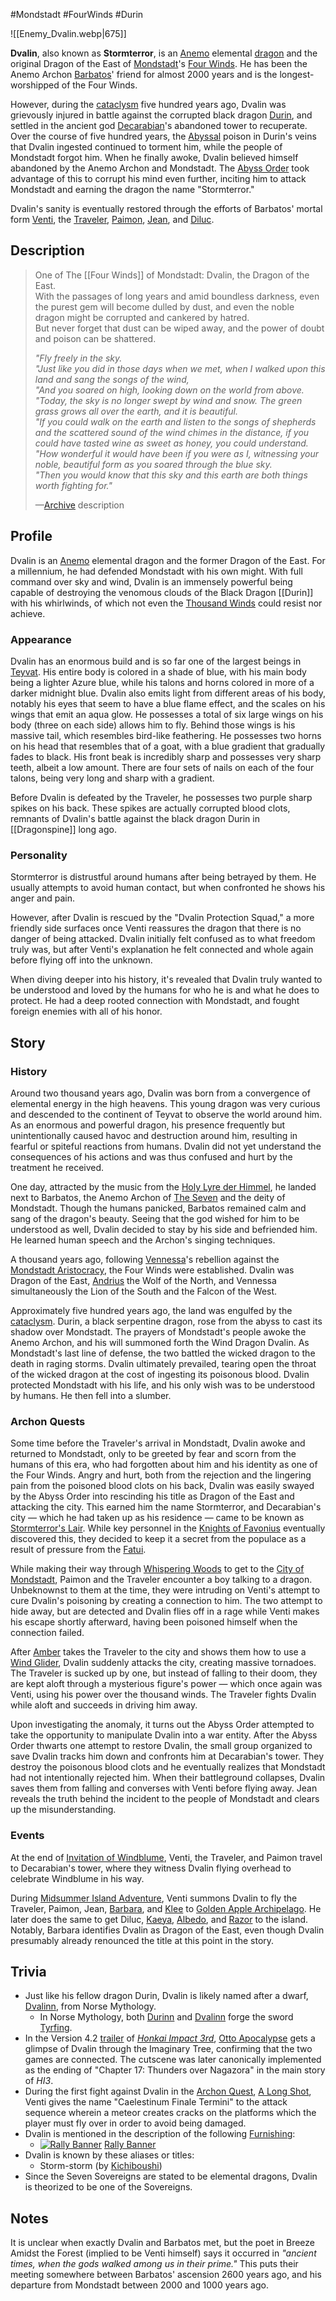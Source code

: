 #Mondstadt #FourWinds #Durin 

![[Enemy_Dvalin.webp|675]]

**Dvalin**, also known as **Stormterror**, is an [Anemo](https://genshin-impact.fandom.com/wiki/Anemo "Anemo") elemental [dragon](https://genshin-impact.fandom.com/wiki/Dragon "Dragon") and the original Dragon of the East of [Mondstadt](https://genshin-impact.fandom.com/wiki/Mondstadt "Mondstadt")'s [Four Winds](https://genshin-impact.fandom.com/wiki/Four_Winds "Four Winds"). He has been the Anemo Archon [Barbatos](https://genshin-impact.fandom.com/wiki/Barbatos "Barbatos")' friend for almost 2000 years and is the longest-worshipped of the Four Winds.

However, during the [cataclysm](https://genshin-impact.fandom.com/wiki/Cataclysm "Cataclysm") five hundred years ago, Dvalin was grievously injured in battle against the corrupted black dragon [Durin](https://genshin-impact.fandom.com/wiki/Durin "Durin"), and settled in the ancient god [Decarabian](https://genshin-impact.fandom.com/wiki/Decarabian "Decarabian")'s abandoned tower to recuperate. Over the course of five hundred years, the [Abyssal](https://genshin-impact.fandom.com/wiki/Abyss "Abyss") poison in Durin's veins that Dvalin ingested continued to torment him, while the people of Mondstadt forgot him. When he finally awoke, Dvalin believed himself abandoned by the Anemo Archon and Mondstadt. The [Abyss Order](https://genshin-impact.fandom.com/wiki/Abyss_Order "Abyss Order") took advantage of this to corrupt his mind even further, inciting him to attack Mondstadt and earning the dragon the name "Stormterror."

Dvalin's sanity is eventually restored through the efforts of Barbatos' mortal form [Venti](https://genshin-impact.fandom.com/wiki/Venti "Venti"), the [Traveler](https://genshin-impact.fandom.com/wiki/Traveler "Traveler"), [Paimon](https://genshin-impact.fandom.com/wiki/Paimon "Paimon"), [Jean](https://genshin-impact.fandom.com/wiki/Jean "Jean"), and [Diluc](https://genshin-impact.fandom.com/wiki/Diluc "Diluc").

## Description

> One of The [[Four Winds]] of Mondstadt: Dvalin, the Dragon of the East.  
> With the passages of long years and amid boundless darkness, even the purest gem will become dulled by dust, and even the noble dragon might be corrupted and cankered by hatred.  
> But never forget that dust can be wiped away, and the power of doubt and poison can be shattered.  
>   
> _"Fly freely in the sky.  
> "Just like you did in those days when we met, when I walked upon this land and sang the songs of the wind,  
> "And you soared on high, looking down on the world from above.  
> "Today, the sky is no longer swept by wind and snow. The green grass grows all over the earth, and it is beautiful.  
> "If you could walk on the earth and listen to the songs of shepherds and the scattered sound of the wind chimes in the distance, if you could have tasted wine as sweet as honey, you could understand.  
> "How wonderful it would have been if you were as I, witnessing your noble, beautiful form as you soared through the blue sky.  
> "Then you would know that this sky and this earth are both things worth fighting for."_
> 
> —[Archive](https://genshin-impact.fandom.com/wiki/Archive "Archive") description

## Profile

Dvalin is an [Anemo](https://genshin-impact.fandom.com/wiki/Anemo "Anemo") elemental dragon and the former Dragon of the East. For a millennium, he had defended Mondstadt with his own might. With full command over sky and wind, Dvalin is an immensely powerful being capable of destroying the venomous clouds of the Black Dragon [[Durin]] with his whirlwinds, of which not even the [Thousand Winds](https://genshin-impact.fandom.com/wiki/Thousand_Winds "Thousand Winds") could resist nor achieve.

### Appearance

Dvalin has an enormous build and is so far one of the largest beings in [Teyvat](https://genshin-impact.fandom.com/wiki/Teyvat "Teyvat"). His entire body is colored in a shade of blue, with his main body being a lighter Azure blue, while his talons and horns colored in more of a darker midnight blue. Dvalin also emits light from different areas of his body, notably his eyes that seem to have a blue flame effect, and the scales on his wings that emit an aqua glow. He possesses a total of six large wings on his body (three on each side) allows him to fly. Behind those wings is his massive tail, which resembles bird-like feathering. He possesses two horns on his head that resembles that of a goat, with a blue gradient that gradually fades to black. His front beak is incredibly sharp and possesses very sharp teeth, albeit a low amount. There are four sets of nails on each of the four talons, being very long and sharp with a gradient.

Before Dvalin is defeated by the Traveler, he possesses two purple sharp spikes on his back. These spikes are actually corrupted blood clots, remnants of Dvalin's battle against the black dragon Durin in [[Dragonspine]] long ago.

### Personality

Stormterror is distrustful around humans after being betrayed by them. He usually attempts to avoid human contact, but when confronted he shows his anger and pain.

However, after Dvalin is rescued by the "Dvalin Protection Squad," a more friendly side surfaces once Venti reassures the dragon that there is no danger of being attacked. Dvalin initially felt confused as to what freedom truly was, but after Venti's explanation he felt connected and whole again before flying off into the unknown.

When diving deeper into his history, it's revealed that Dvalin truly wanted to be understood and loved by the humans for who he is and what he does to protect. He had a deep rooted connection with Mondstadt, and fought foreign enemies with all of his honor.

## Story

### History

Around two thousand years ago, Dvalin was born from a convergence of elemental energy in the high heavens. This young dragon was very curious and descended to the continent of Teyvat to observe the world around him. As an enormous and powerful dragon, his presence frequently but unintentionally caused havoc and destruction around him, resulting in fearful or spiteful reactions from humans. Dvalin did not yet understand the consequences of his actions and was thus confused and hurt by the treatment he received.

One day, attracted by the music from the [Holy Lyre der Himmel](https://genshin-impact.fandom.com/wiki/Holy_Lyre_der_Himmel "Holy Lyre der Himmel"), he landed next to Barbatos, the Anemo Archon of [The Seven](https://genshin-impact.fandom.com/wiki/The_Seven "The Seven") and the deity of Mondstadt. Though the humans panicked, Barbatos remained calm and sang of the dragon's beauty. Seeing that the god wished for him to be understood as well, Dvalin decided to stay by his side and befriended him. He learned human speech and the Archon's singing techniques.

A thousand years ago, following [Vennessa](https://genshin-impact.fandom.com/wiki/Vennessa "Vennessa")'s rebellion against the [Mondstadt Aristocracy](https://genshin-impact.fandom.com/wiki/Mondstadt_Aristocracy "Mondstadt Aristocracy"), the Four Winds were established. Dvalin was Dragon of the East, [Andrius](https://genshin-impact.fandom.com/wiki/Andrius "Andrius") the Wolf of the North, and Vennessa simultaneously the Lion of the South and the Falcon of the West.

Approximately five hundred years ago, the land was engulfed by the [cataclysm](https://genshin-impact.fandom.com/wiki/Cataclysm "Cataclysm"). Durin, a black serpentine dragon, rose from the abyss to cast its shadow over Mondstadt. The prayers of Mondstadt's people awoke the Anemo Archon, and his will summoned forth the Wind Dragon Dvalin. As Mondstadt's last line of defense, the two battled the wicked dragon to the death in raging storms. Dvalin ultimately prevailed, tearing open the throat of the wicked dragon at the cost of ingesting its poisonous blood. Dvalin protected Mondstadt with his life, and his only wish was to be understood by humans. He then fell into a slumber.

### Archon Quests

Some time before the Traveler's arrival in Mondstadt, Dvalin awoke and returned to Mondstadt, only to be greeted by fear and scorn from the humans of this era, who had forgotten about him and his identity as one of the Four Winds. Angry and hurt, both from the rejection and the lingering pain from the poisoned blood clots on his back, Dvalin was easily swayed by the Abyss Order into rescinding his title as Dragon of the East and attacking the city. This earned him the name Stormterror, and Decarabian's city — which he had taken up as his residence — came to be known as [Stormterror's Lair](https://genshin-impact.fandom.com/wiki/Stormterror%27s_Lair "Stormterror's Lair"). While key personnel in the [Knights of Favonius](https://genshin-impact.fandom.com/wiki/Knights_of_Favonius "Knights of Favonius") eventually discovered this, they decided to keep it a secret from the populace as a result of pressure from the [Fatui](https://genshin-impact.fandom.com/wiki/Fatui "Fatui").

While making their way through [Whispering Woods](https://genshin-impact.fandom.com/wiki/Whispering_Woods "Whispering Woods") to get to the [City of Mondstadt](https://genshin-impact.fandom.com/wiki/City_of_Mondstadt "City of Mondstadt"), Paimon and the Traveler encounter a boy talking to a dragon. Unbeknownst to them at the time, they were intruding on Venti's attempt to cure Dvalin's poisoning by creating a connection to him. The two attempt to hide away, but are detected and Dvalin flies off in a rage while Venti makes his escape shortly afterward, having been poisoned himself when the connection failed.

After [Amber](https://genshin-impact.fandom.com/wiki/Amber "Amber") takes the Traveler to the city and shows them how to use a [Wind Glider](https://genshin-impact.fandom.com/wiki/Wind_Glider "Wind Glider"), Dvalin suddenly attacks the city, creating massive tornadoes. The Traveler is sucked up by one, but instead of falling to their doom, they are kept aloft through a mysterious figure's power — which once again was Venti, using his power over the thousand winds. The Traveler fights Dvalin while aloft and succeeds in driving him away.

Upon investigating the anomaly, it turns out the Abyss Order attempted to take the opportunity to manipulate Dvalin into a war entity. After the Abyss Order thwarts one attempt to restore Dvalin, the small group organized to save Dvalin tracks him down and confronts him at Decarabian's tower. They destroy the poisonous blood clots and he eventually realizes that Mondstadt had not intentionally rejected him. When their battleground collapses, Dvalin saves them from falling and converses with Venti before flying away. Jean reveals the truth behind the incident to the people of Mondstadt and clears up the misunderstanding.

### Events

At the end of [Invitation of Windblume](https://genshin-impact.fandom.com/wiki/Invitation_of_Windblume "Invitation of Windblume"), Venti, the Traveler, and Paimon travel to Decarabian's tower, where they witness Dvalin flying overhead to celebrate Windblume in his way.

During [Midsummer Island Adventure](https://genshin-impact.fandom.com/wiki/Midsummer_Island_Adventure "Midsummer Island Adventure"), Venti summons Dvalin to fly the Traveler, Paimon, Jean, [Barbara](https://genshin-impact.fandom.com/wiki/Barbara "Barbara"), and [Klee](https://genshin-impact.fandom.com/wiki/Klee "Klee") to [Golden Apple Archipelago](https://genshin-impact.fandom.com/wiki/Golden_Apple_Archipelago/1.6 "Golden Apple Archipelago/1.6"). He later does the same to get Diluc, [Kaeya](https://genshin-impact.fandom.com/wiki/Kaeya "Kaeya"), [Albedo](https://genshin-impact.fandom.com/wiki/Albedo "Albedo"), and [Razor](https://genshin-impact.fandom.com/wiki/Razor "Razor") to the island. Notably, Barbara identifies Dvalin as Dragon of the East, even though Dvalin presumably already renounced the title at this point in the story.

## Trivia

-   Just like his fellow dragon Durin, Dvalin is likely named after a dwarf, [Dvalinn](http://en.wikipedia.org/wiki/Dvalinn "wikipedia:Dvalinn"), from Norse Mythology.
    -   In Norse Mythology, both [Durinn](http://en.wikipedia.org/wiki/Durinn "wikipedia:Durinn") and [Dvalinn](http://en.wikipedia.org/wiki/Dvalinn "wikipedia:Dvalinn") forge the sword [Tyrfing](http://en.wikipedia.org/wiki/Tyrfing "wikipedia:Tyrfing").
-   In the Version 4.2 [trailer](https://youtu.be/XJaGQr8OX48&t=38s) of _[Honkai Impact 3rd](http://en.wikipedia.org/wiki/Honkai_Impact_3rd "wikipedia:Honkai Impact 3rd")_, [Otto Apocalypse](https://honkaiimpact3.fandom.com/wiki/Otto_Apocalypse "w:c:honkaiimpact3:Otto Apocalypse") gets a glimpse of Dvalin through the Imaginary Tree, confirming that the two games are connected. The cutscene was later canonically implemented as the ending of "Chapter 17: Thunders over Nagazora" in the main story of _HI3_.
-   During the first fight against Dvalin in the [Archon Quest](https://genshin-impact.fandom.com/wiki/Archon_Quest "Archon Quest"), [A Long Shot](https://genshin-impact.fandom.com/wiki/A_Long_Shot "A Long Shot"), Venti gives the name "Caelestinum Finale Termini" to the attack sequence wherein a meteor creates cracks on the platforms which the player must fly over in order to avoid being damaged.
-   Dvalin is mentioned in the description of the following [Furnishing](https://genshin-impact.fandom.com/wiki/Furnishing "Furnishing"):
    -    [![Rally Banner](https://static.wikia.nocookie.net/gensin-impact/images/c/cf/Item_Rally_Banner.png/revision/latest/scale-to-width-down/30?cb=20210430024141)](https://genshin-impact.fandom.com/wiki/Rally_Banner "Rally Banner") [Rally Banner](https://genshin-impact.fandom.com/wiki/Rally_Banner "Rally Banner")
-   Dvalin is known by these aliases or titles:
    -   Storm-storm (by [Kichiboushi](https://genshin-impact.fandom.com/wiki/Kichiboushi "Kichiboushi"))
-   Since the Seven Sovereigns are stated to be elemental dragons, Dvalin is theorized to be one of the Sovereigns.

## Notes

It is unclear when exactly Dvalin and Barbatos met, but the poet in Breeze Amidst the Forest (implied to be Venti himself) says it occurred in _"ancient times, when the gods walked among us in their prime."_ This puts their meeting somewhere between Barbatos' ascension 2600 years ago, and his departure from Mondstadt between 2000 and 1000 years ago.